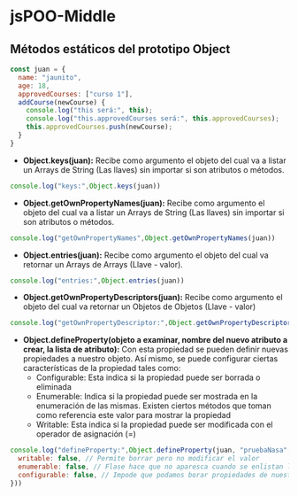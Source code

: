 # jsPOO-Middle

## Métodos estáticos del prototipo Object

```js
const juan = {
  name: "jaunito",
  age: 18,
  approvedCourses: ["curso 1"],
  addCourse(newCourse) {
    console.log("this será:", this);
    console.log("this.approvedCourses será:", this.approvedCourses);
    this.approvedCourses.push(newCourse);
  }
}
```

- **Object.keys(juan):** Recibe como argumento el objeto del cual va a listar un Arrays de String (Las llaves) sin importar si son atributos o métodos.
 ```js
console.log("keys:",Object.keys(juan))
```

- **Object.getOwnPropertyNames(juan):** Recibe como argumento el objeto del cual va a listar un Arrays de String (Las llaves) sin importar si son atributos o métodos.
```js
console.log("getOwnPropertyNames",Object.getOwnPropertyNames(juan))
```

- **Object.entries(juan):** Recibe como argumento el objeto del cual va retornar un Arrays de Arrays (Llave - valor).
```js
console.log("entries:",Object.entries(juan))
```

- **Object.getOwnPropertyDescriptors(juan):**  Recibe como argumento el objeto del cual va retornar un Objetos de Objetos (Llave - valor) 
```js
console.log("getOwnPropertyDescriptor:",Object.getOwnPropertyDescriptors(juan))
```

- **Object.defineProperty(objeto a examinar, nombre del nuevo atributo a crear, la lista de atributo):** Con esta propiedad se pueden definir nuevas propiedades a nuestro objeto. Así mismo, se puede configurar ciertas características de la propiedad tales como:
  - Configurable: Esta indica si la propiedad puede ser borrada o eliminada
  - Enumerable: Indica si la propiedad puede ser mostrada en la enumeración de las mismas. Existen ciertos métodos que toman como referencia este valor para mostrar la propiedad
  - Writable: Esta indica si la propiedad puede ser modificada con el operador de asignación (=)

```js
console.log("defineProperty:",Object.defineProperty(juan, "pruebaNasa", {
  writable: false, // Permite borrar pero no modificar el valor
  enumerable: false, // Flase hace que no aparesca cuando se enlistan los nombre con: Object.keys()
  configurable: false, // Impode que podamos borar propiedades de nuestros objetos, pero si editarlas
}))
```
